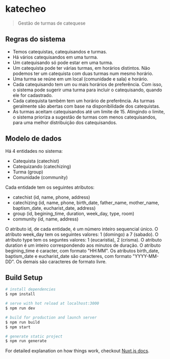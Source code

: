 # katecheo

> Gestão de turmas de catequese

## Regras do sistema

- Temos catequistas, catequisandos e turmas.
- Há vários catequisandos em uma turma.
- Um catequisando só pode estar em uma turma.
- Um catequista pode ter várias turmas, em horários distintos. Não podemos ter um catequista com duas turmas num mesmo horário.
- Uma turma se reúne em um local (comunidade e sala) e horário.
- Cada catequisando tem um ou mais horários de preferência. Com isso, o sistema pode sugerir uma turma para incluir o catequisando, quando ele for cadastrado.
- Cada catequista também tem um horário de preferência. As turmas geralmente são abertas com base na disponibilidade dos catequistas.
- As turmas aceitam catequisandos até um limite de 15. Atingindo o limite, o sistema prioriza a sugestão de turmas com menos catequisandos, para uma melhor distribuição dos catequisandos.

## Modelo de dados

Há 4 entidades no sistema:
- Catequista (catechist)
- Catequizando (catechizing)
- Turma (group)
- Comunidade (community)

Cada entidade tem os seguintes atributos:
- catechist (id, name, phone, address)
- catechizing (id, name, phone, birth_date, father_name, mother_name, baptism_date, eucharist_date, address)
- group (id, begining_time, duration, week_day, type, room)
- community (id, name, address)

O atributo id, de cada entidade, é um número inteiro sequencial único.
O atributo week_day tem os seguintes valores: 1 (domingo) a 7 (sabado).
O atributo type tem os seguntes valores: 1 (eucaristia), 2 (crisma).
O atributo duration é um inteiro correspondendo aos minutos de duração.
O atributo begining_time é caracter, com formato "HH:MM".
Os atributos birth_date, baptism_date e eucharist_date são caracteres, com formato "YYYY-MM-DD".
Os demais são caracteres de formato livre.

## Build Setup

``` bash
# install dependencies
$ npm install

# serve with hot reload at localhost:3000
$ npm run dev

# build for production and launch server
$ npm run build
$ npm start

# generate static project
$ npm run generate
```

For detailed explanation on how things work, checkout [Nuxt.js docs](https://nuxtjs.org).
